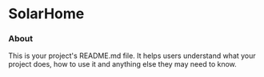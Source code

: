 SolarHome
=========

### About

This is your project's README.md file. It helps users understand what your
project does, how to use it and anything else they may need to know.